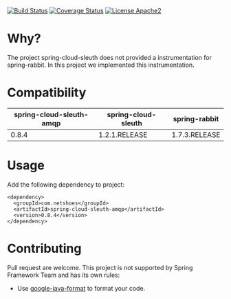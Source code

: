 [![Build Status](https://travis-ci.org/netshoes/spring-cloud-sleuth-amqp.svg?branch=master)](https://travis-ci.org/netshoes/spring-cloud-sleuth-amqp)
[![Coverage Status](https://coveralls.io/repos/netshoes/spring-cloud-sleuth-amqp/badge.svg?branch=master&service=github)](https://coveralls.io/github/netshoes/spring-cloud-sleuth-amqp?branch=master)
[![License Apache2](https://img.shields.io/hexpm/l/plug.svg)](http://www.apache.org/licenses/LICENSE-2.0)

# Why?
The project spring-cloud-sleuth does not provided a instrumentation for spring-rabbit. In this project we implemented this instrumentation.

# Compatibility
| spring-cloud-sleuth-amqp          | spring-cloud-sleuth | spring-rabbit |
| --------------------------------- | ------------------- | ------------- |
| 0.8.4                             | 1.2.1.RELEASE       | 1.7.3.RELEASE |

# Usage
Add the following dependency to project:
```
<dependency>
  <groupId>com.netshoes</groupId>
  <artifactId>spring-cloud-sleuth-amqp</artifactId>
  <version>0.8.4</version>
</dependency>
```

# Contributing
Pull request are welcome. This project is not supported by Spring Framework Team and has its own rules:
* Use [google-java-format](https://github.com/google/google-java-format) to format your code.